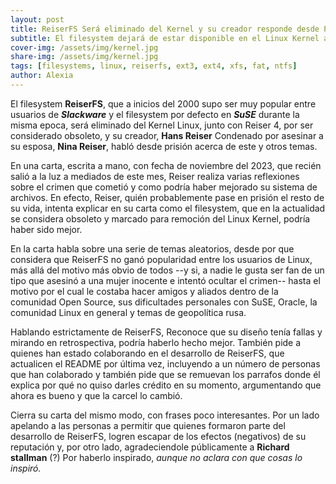 ```yaml
---
layout: post
title: ReiserFS Será eliminado del Kernel y su creador responde desde Prisión 
subtitle: El filesystem dejará de estar disponible en el Linux Kernel a partir del 2025
cover-img: /assets/img/kernel.jpg
share-img: /assets/img/kernel.jpg
tags: [filesystems, linux, reiserfs, ext3, ext4, xfs, fat, ntfs]
author: Alexia
---
```


El filesystem **ReiserFS**, que a inicios del 2000 supo ser muy popular entre usuarios de _**Slackware**_ y el filesystem por defecto en _**SuSE**_ durante la misma epoca, será eliminado del Kernel Linux, junto con Reiser 4,
por ser considerado obsoleto, y su creador, **Hans Reiser** Condenado por asesinar a su esposa, **Nina Reiser**, habló desde prisión acerca de este y otros temas.

En una carta, escrita a mano, con fecha de noviembre del 2023, que recién salió a la luz a mediados de este mes, 
Reiser realiza varias reflexiones sobre el crimen que cometió y como podría haber mejorado su sistema de archivos. En efecto, Reiser, quién probablemente pase en prisión el resto de su vida,
intenta explicar en su carta como el filesystem, que en la actualidad se considera obsoleto y marcado para remoción del Linux Kernel, podría haber sido mejor.

En la carta habla sobre una serie de temas aleatorios, desde por que considera que ReiserFS no ganó popularidad entre los usuarios de Linux, 
más allá del motivo más obvio de todos --y si, a nadie le gusta ser fan de un tipo que asesinó a una mujer inocente e intentó ocultar el crimen-- 
hasta el motivo por el cual le costaba hacer amigos y aliados dentro de la comunidad Open Source, sus dificultades personales con SuSE, Oracle, la comunidad Linux en general y temas de geopolítica rusa. 

Hablando estrictamente de ReiserFS, Reconoce que su diseño tenía fallas y mirando en retrospectiva,
podría haberlo hecho mejor. También pide a quienes han estado colaborando en el desarrollo de ReiserFS, 
que actualicen el README por última vez, incluyendo a un número de personas que han colaborado y también pide 
que se remuevan los parrafos donde él explica por qué no quiso darles crédito en su momento, argumentando que ahora es bueno y que la carcel lo cambió.

Cierra su carta del mismo modo, con frases poco interesantes. Por un lado apelando a las personas a permitir que quienes formaron parte del desarrollo de ReiserFS,
logren escapar de los efectos (negativos) de su reputación y, por otro lado, agradeciendole públicamente a  **Richard stallman** (?) Por haberlo inspirado, _aunque no aclara con que cosas lo inspiró._

 

